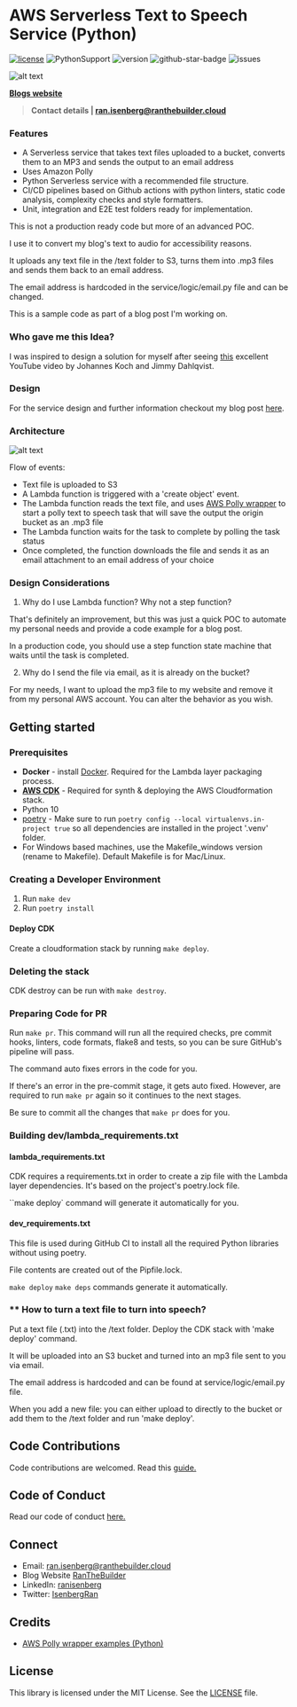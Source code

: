 
# AWS Serverless Text to Speech Service (Python)

[![license](https://img.shields.io/github/license/ran-isenberg/aws-text-to-speech)](https://github.com/ran-isenberg/aws-text-to-speech/blob/master/LICENSE)
![PythonSupport](https://img.shields.io/static/v1?label=python&message=3.11&color=blue?style=flat-square&logo=python)
![version](https://img.shields.io/github/v/release/ran-isenberg/aws-text-to-speech)
![github-star-badge](https://img.shields.io/github/stars/ran-isenberg/aws-text-to-speech.svg?style=social)
![issues](https://img.shields.io/github/issues/ran-isenberg/aws-text-to-speech)

![alt text](https://github.com/ran-isenberg/aws-text-to-speech/blob/main/banner.png?raw=true)

**[Blogs website](https://www.ranthebuilder.cloud)**
> **Contact details | ran.isenberg@ranthebuilder.cloud**



### **Features**

- A Serverless service that takes text files uploaded to a bucket, converts them to an MP3 and sends the output to an email address
- Uses Amazon Polly
- Python Serverless service with a recommended file structure.
- CI/CD pipelines based on Github actions with python linters, static code analysis, complexity checks and style formatters.
- Unit, integration and E2E test folders ready for implementation.

This is not a production ready code but more of an advanced POC.

I use it to convert my blog's text to audio for accessibility reasons.

It uploads any text file in the /text folder to S3, turns them into .mp3 files and sends them back to an email address.

The email address is hardcoded in the service/logic/email.py file and can be changed.

This is a sample code as part of a blog post I'm working on.

### Who gave me this Idea?

I was inspired to design a solution for myself after seeing [this](https://www.youtube.com/watch?v=k-U_YJiuLGs) excellent YouTube video by Johannes Koch and Jimmy Dahlqvist.

### Design

For the service design and further information checkout my blog post [here](https://www.ranthebuilder.cloud/post/serverless-empowers-accessibility-convert-text-to-speech-with-amazon-polly).

### Architecture

![alt text](https://github.com/ran-isenberg/aws-text-to-speech/blob/main/hld.png?raw=true)

Flow of events:
- Text file is uploaded to S3
- A Lambda function is triggered with a 'create object' event.
- The Lambda function reads the text file, and uses [AWS Polly wrapper](https://github.com/awsdocs/aws-doc-sdk-examples/tree/main/python/example_code/polly#code-examples) to start a polly text to speech task that will save the output the origin bucket as an .mp3 file
- The Lambda function waits for the task to complete by polling the task status
- Once completed, the function downloads the file and sends it as an email attachment to an email address of your choice

### Design Considerations
1. Why do I use Lambda function? Why not a step function?

That's definitely an improvement, but this was just a quick POC to automate my personal needs and provide a code example for a blog post.

In a production code, you should use a step function state machine that waits until the task is completed.

2. Why do I send the file via email, as it is already on the bucket?

For my needs, I want to upload the mp3 file to my website and remove it from my personal AWS account. You can alter the behavior as you wish.
## Getting started
### **Prerequisites**

* **Docker** - install [Docker](https://www.docker.com/). Required for the Lambda layer packaging process.
* **[AWS CDK](cdk.md)** - Required for synth & deploying the AWS Cloudformation stack.
* Python 10
* [poetry](https://pypi.org/project/poetry/) - Make sure to run ``poetry config --local virtualenvs.in-project true`` so all dependencies are installed in the project '.venv' folder.
* For Windows based machines, use the Makefile_windows version (rename to Makefile). Default Makefile is for Mac/Linux.

### **Creating a Developer Environment**

1. Run ``make dev``
2. Run ``poetry install``

#### **Deploy CDK**

Create a cloudformation stack by running ``make deploy``.

### **Deleting the stack**

CDK destroy can be run with ``make destroy``.

### **Preparing Code for PR**

Run ``make pr``. This command will run all the required checks, pre commit hooks, linters, code formats, flake8 and tests, so you can be sure GitHub's pipeline will pass.

The command auto fixes errors in the code for you.

If there's an error in the pre-commit stage, it gets auto fixed. However, are required to run ``make pr`` again so it continues to the next stages.

Be sure to commit all the changes that ``make pr`` does for you.

### **Building dev/lambda_requirements.txt**

#### lambda_requirements.txt

CDK requires a requirements.txt in order to create a zip file with the Lambda layer dependencies. It's based on the project's poetry.lock file.

``make deploy` command will generate it automatically for you.

#### dev_requirements.txt

This file is used during GitHub CI to install all the required Python libraries without using poetry.

File contents are created out of the Pipfile.lock.

``make deploy`` ``make deps`` commands generate it automatically.

 ### ** How to turn a text file to turn into speech?

Put a text file (.txt) into the /text folder. Deploy the CDK  stack with 'make deploy' command.

It will be uploaded into an S3 bucket and turned into an mp3 file sent to you via email.

The email address is hardcoded and can be found at service/logic/email.py file.

When you add a new file: you can either upload to directly to the bucket or add them to the /text folder and run 'make deploy'.

## Code Contributions
Code contributions are welcomed. Read this [guide.](https://github.com/ran-isenberg/aws-lambda-handler-cookbook/blob/main/CONTRIBUTING.md)

## Code of Conduct
Read our code of conduct [here.](https://github.com/ran-isenberg/aws-lambda-handler-cookbook/blob/main/CODE_OF_CONDUCT.md)

## Connect
* Email: [ran.isenberg@ranthebuilder.cloud](mailto:ran.isenberg@ranthebuilder.cloud)
* Blog Website [RanTheBuilder](https://www.ranthebuilder.cloud)
* LinkedIn: [ranisenberg](https://www.linkedin.com/in/ranisenberg/)
* Twitter: [IsenbergRan](https://twitter.com/IsenbergRan)

## Credits
* [AWS Polly wrapper examples (Python)](https://github.com/awsdocs/aws-doc-sdk-examples/tree/main/python/example_code/polly#code-examples)

## License
This library is licensed under the MIT License. See the [LICENSE](https://github.com/ran-isenberg/aws-lambda-handler-cookbook/blob/main/LICENSE) file.
